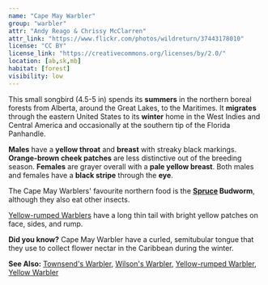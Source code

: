 ```yaml
---
name: "Cape May Warbler"
group: "warbler"
attr: "Andy Reago & Chrissy McClarren"
attr_link: "https://www.flickr.com/photos/wildreturn/37443178010"
license: "CC BY"
license_link: "https://creativecommons.org/licenses/by/2.0/"
location: [ab,sk,mb]
habitat: [forest]
visibility: low
---
```

This small songbird (4.5-5 in) spends its **summers** in the northern boreal forests from Alberta, around the Great Lakes, to the Maritimes. It **migrates** through the eastern United States to its **winter** home in the West Indies and Central America and occasionally at the southern tip of the Florida Panhandle.

**Males** have a **yellow throat** and **breast** with streaky black markings. **Orange-brown cheek patches** are less distinctive out of the breeding season. **Females** are grayer overall with a **pale yellow breast**. Both males and females have a **black stripe** through the **eye**.

The Cape May Warblers' favourite northern food is the **[Spruce](/trees/spruce) Budworm**, although they also eat other insects.

[Yellow-rumped Warblers](/birds/yellrump) have a long thin tail with bright yellow patches on face, sides, and rump.

**Did you know?** Cape May Warbler have a curled, semitubular tongue that they use to collect flower nectar in the Caribbean during the winter.

<!-- generated, do not edit -->
**See Also:**
[Townsend's Warbler](/birds/townwarb),
[Wilson's Warbler](/birds/wilswarb),
[Yellow-rumped Warbler](/birds/yellrump),
[Yellow Warbler](/birds/yellwarb)
